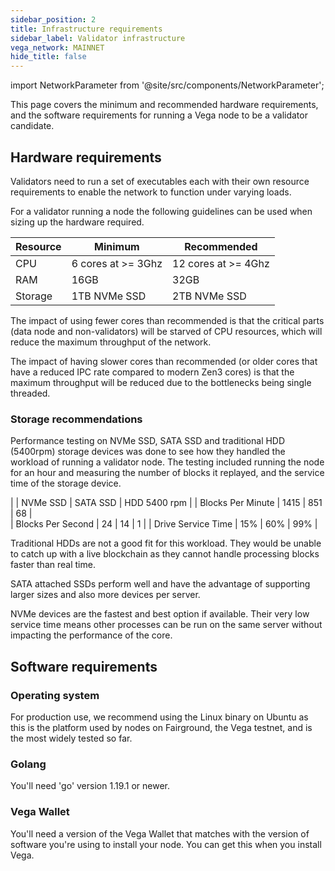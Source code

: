 ```yaml
---
sidebar_position: 2
title: Infrastructure requirements
sidebar_label: Validator infrastructure
vega_network: MAINNET
hide_title: false
---
```

import NetworkParameter from '@site/src/components/NetworkParameter';

This page covers the minimum and recommended hardware requirements, and the software requirements for running a Vega node to be a validator candidate.

## Hardware requirements
Validators need to run a set of executables each with their own resource requirements to enable the network to function under varying loads. 

For a validator running a node the following guidelines can be used when sizing up the hardware required.

| Resource    | Minimum     | Recommended |
| ----------- | ----------- | ----------- |
| CPU | 6 cores at >= 3Ghz | 12 cores at >= 4Ghz|
| RAM   | 16GB            | 32GB        |
| Storage   | 1TB NVMe SSD| 2TB NVMe SSD |

The impact of using fewer cores than recommended is that the critical parts (data node and non-validators) will be starved of CPU resources, which will reduce the maximum throughput of the network.

The impact of having slower cores than recommended (or older cores that have a reduced IPC rate compared to modern Zen3 cores) is that the maximum throughput will be reduced due to the bottlenecks being single threaded.

### Storage recommendations 
Performance testing on NVMe SSD, SATA SSD and traditional HDD (5400rpm) storage devices was done to see how they handled the workload of running a validator node. The testing included running the node for an hour and measuring the number of blocks it replayed, and the service time of the storage device.

|     | NVMe SSD  | SATA SSD | HDD 5400 rpm | 
| Blocks Per Minute | 1415 | 851 | 68 |  
| Blocks Per Second | 24  | 14 | 1 |
| Drive Service Time | 15% | 60% | 99% |

Traditional HDDs are not a good fit for this workload. They would be unable to catch up with a live blockchain as they cannot handle processing blocks faster than real time.

SATA attached SSDs perform well and have the advantage of supporting larger sizes and also more devices per server.

NVMe devices are the fastest and best option if available. Their very low service time means other processes can be run on the same server without impacting the performance of the core. 

## Software requirements

### Operating system 
For production use, we recommend using the Linux binary on Ubuntu as this is the platform used by nodes on Fairground, the Vega testnet, and is the most widely tested so far. 

### Golang
You'll need 'go' version 1.19.1 or newer.

### Vega Wallet
You'll need a version of the Vega Wallet that matches with the version of software you're using to install your node. You can get this when you install Vega. 